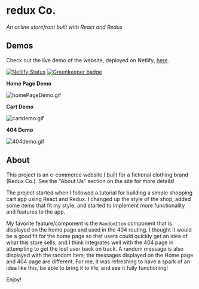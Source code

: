 # redux Co.
_An online storefront built with React and Redux_

## Demos
Check out the live demo of the website, deployed on Netlify, <a href="https://redux-co.netlify.com" target="new">here</a>.

[![Netlify Status](https://api.netlify.com/api/v1/badges/ff36ee74-8b79-41c2-907c-01ce3396fad1/deploy-status)](https://app.netlify.com/sites/redux-co/deploys) [![Greenkeeper badge](https://badges.greenkeeper.io/jenna-m/redux-co.svg)](https://greenkeeper.io/)

**Home Page Demo**

![homePageDemo.gif](https://s3.gifyu.com/images/homePageDemo.gif)


**Cart Demo**

![cartdemo.gif](https://s3.gifyu.com/images/cartdemo.gif)


**404 Demo**

![404demo.gif](https://s3.gifyu.com/images/404demo.gif)



## About
This project is an e-commerce website I built for a fictional clothing brand (Redux Co.). See the "About Us" section on the site for more details!

The project started when I followed a tutorial for building a simple shopping cart app using React and Redux. I changed up the style of the shop, added some items that fit my style, and started to implement more functionality and features to the app.

My favorite feature/component is the `RandomItem` component that is displayed on the home page and used in the 404 routing. I thought it would be a good fit for the home page so that users could quickly get an idea of what this store sells, and I think integrates well with the 404 page in attempting to get the lost user back on track. A random message is also displayed with the random item; the messages displayed on the Home page and 404 page are different. For me, it was refreshing to have a spark of an idea like this, be able to bring it to life, and see it fully functioning!

Enjoy!
